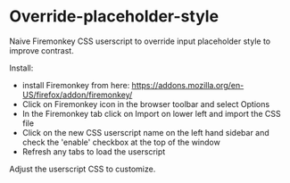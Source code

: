 # Override-placeholder-style
Naive Firemonkey CSS userscript to override input placeholder style to improve contrast.

Install:
- install Firemonkey from here: https://addons.mozilla.org/en-US/firefox/addon/firemonkey/
- Click on Firemonkey icon in the browser toolbar and select Options
- In the Firemonkey tab click on Import on lower left and import the CSS file
- Click on the new CSS userscript name on the left hand sidebar and check the 'enable' checkbox at the top of the window
- Refresh any tabs to load the userscript

Adjust the userscript CSS to customize.
